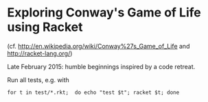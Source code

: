 # Exploring Conway's Game of Life using Racket
(cf. http://en.wikipedia.org/wiki/Conway%27s_Game_of_Life and 
http://racket-lang.org/)

Late February 2015: humble beginnings inspired by a code retreat.

Run all tests, e.g. with 

    for t in test/*.rkt;  do echo "test $t"; racket $t; done

